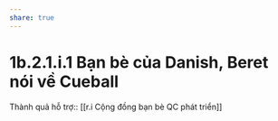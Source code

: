 ```yaml
---
share: true
---
```

# 1b.2.1.i.1 Bạn bè của Danish, Beret nói về Cueball
Thành quả hỗ trợ:: [[r.i Cộng đồng bạn bè QC phát triển]]